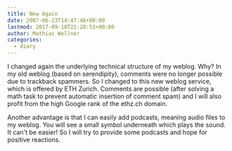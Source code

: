 ```yaml
---
title: New Again
date: 2007-06-23T14:47:46+00:00
lastmod: 2017-09-18T22:28:53+00:00
author: Mathias Wellner
categories:
  - diary
---
```

I changed again the underlying technical structure of my weblog. Why? In my old weblog (based on serendipity), comments were no longer possible due to trackback spammers. So I changed to this new weblog service, which is offered by ETH Zurich. Comments are possible (after solving a math task to prevent automatic insertion of comment spam) and I will also profit from the high Google rank of the ethz.ch domain.

Another advantage is that I can easily add podcasts, meaning audio files to my weblog. You will see a small symbol underneath which plays the sound. It can't be easier! So I will try to provide some podcasts and hope for positive reactions.